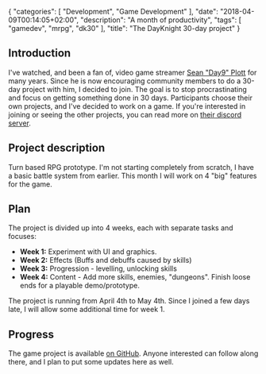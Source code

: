 {
   "categories": [
      "Development",
      "Game Development"
   ],
   "date": "2018-04-09T00:14:05+02:00",
   "description": "A month of productivity",
   "tags": [
      "gamedev",
      "mrpg",
      "dk30"
   ],
   "title": "The DayKnight 30-day project"
}

## Introduction

I've watched, and been a fan of, video game streamer [Sean "Day9" Plott](https://day9.tv) for many years.
Since he is now encouraging community members to do a 30-day project with him, I decided to join.
The goal is to stop procrastinating and focus on getting something done in 30 days.
Participants choose their own projects, and I've decided to work on a game.
If you're interested in joining or seeing the other projects, you can read more on [their discord server](https://discordapp.com/invite/day9tv).

## Project description

Turn based RPG prototype.
I'm not starting completely from scratch, I have a basic battle system from earlier.
This month I will work on 4 "big" features for the game.

## Plan

The project is divided up into 4 weeks, each with separate tasks and focuses:

* **Week 1:** Experiment with UI and graphics.
* **Week 2:** Effects (Buffs and debuffs caused by skills)
* **Week 3:** Progression - levelling, unlocking skills
* **Week 4:** Content - Add more skills, enemies, "dungeons". Finish loose ends for a playable demo/prototype.

The project is running from April 4th to May 4th.
Since I joined a few days late, I will allow some additional time for week 1.

## Progress

The game project is available [on GitHub](https://github.com/olehermanse/mrpg).
Anyone interested can follow along there, and I plan to put some updates here as well.
